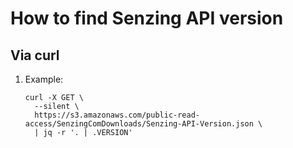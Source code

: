 # How to find Senzing API version

## Via curl

1. Example:

    ```console
    curl -X GET \
      --silent \
      https://s3.amazonaws.com/public-read-access/SenzingComDownloads/Senzing-API-Version.json \
      | jq -r '. | .VERSION'
    ```
